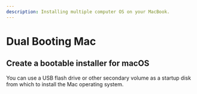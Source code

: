 ```yaml
---
description: Installing multiple computer OS on your MacBook.
---
```


# Dual Booting Mac

## Create a bootable installer for macOS

You can use a USB flash drive or other secondary volume as a startup disk from which to install the Mac operating system.
